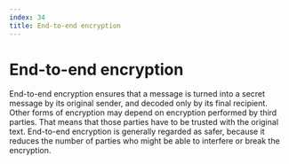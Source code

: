 ```yaml
---
index: 34
title: End-to-end encryption
---
```

# End-to-end encryption

End-to-end encryption ensures that a message is turned into a secret message by its original sender, and decoded only by its final recipient. Other forms of encryption may depend on encryption performed by third parties. That means that those parties have to be trusted with the original text. End-to-end encryption is generally regarded as safer, because it reduces the number of parties who might be able to interfere or break the encryption.